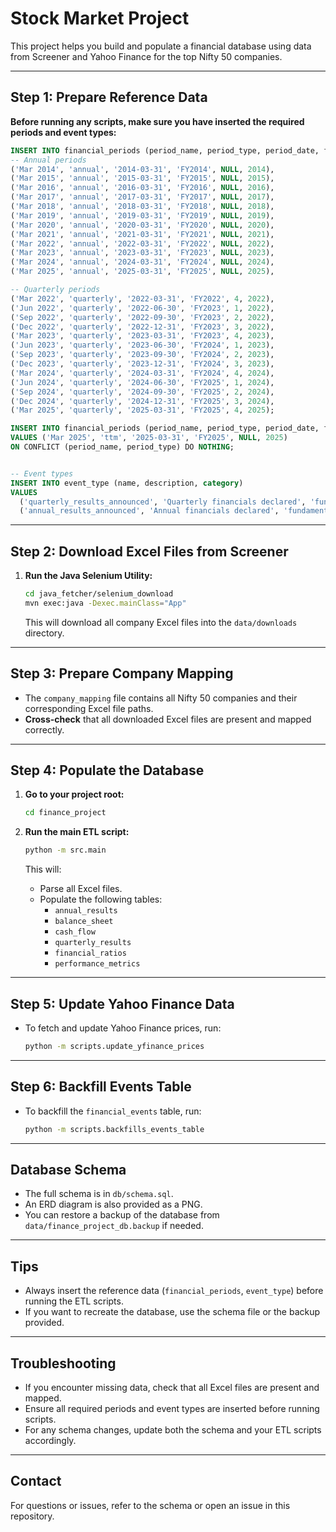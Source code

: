 # Stock Market Project

This project helps you build and populate a financial database using data from Screener and Yahoo Finance for the top Nifty 50 companies.

---

## **Step 1: Prepare Reference Data**

**Before running any scripts, make sure you have inserted the required periods and event types:**

```sql
INSERT INTO financial_periods (period_name, period_type, period_date, financial_year, quarter_number, calendar_year) VALUES
-- Annual periods
('Mar 2014', 'annual', '2014-03-31', 'FY2014', NULL, 2014),
('Mar 2015', 'annual', '2015-03-31', 'FY2015', NULL, 2015),
('Mar 2016', 'annual', '2016-03-31', 'FY2016', NULL, 2016),
('Mar 2017', 'annual', '2017-03-31', 'FY2017', NULL, 2017),
('Mar 2018', 'annual', '2018-03-31', 'FY2018', NULL, 2018),
('Mar 2019', 'annual', '2019-03-31', 'FY2019', NULL, 2019),
('Mar 2020', 'annual', '2020-03-31', 'FY2020', NULL, 2020),
('Mar 2021', 'annual', '2021-03-31', 'FY2021', NULL, 2021),
('Mar 2022', 'annual', '2022-03-31', 'FY2022', NULL, 2022),
('Mar 2023', 'annual', '2023-03-31', 'FY2023', NULL, 2023),
('Mar 2024', 'annual', '2024-03-31', 'FY2024', NULL, 2024),
('Mar 2025', 'annual', '2025-03-31', 'FY2025', NULL, 2025),

-- Quarterly periods
('Mar 2022', 'quarterly', '2022-03-31', 'FY2022', 4, 2022),
('Jun 2022', 'quarterly', '2022-06-30', 'FY2023', 1, 2022),
('Sep 2022', 'quarterly', '2022-09-30', 'FY2023', 2, 2022),
('Dec 2022', 'quarterly', '2022-12-31', 'FY2023', 3, 2022),
('Mar 2023', 'quarterly', '2023-03-31', 'FY2023', 4, 2023),
('Jun 2023', 'quarterly', '2023-06-30', 'FY2024', 1, 2023),
('Sep 2023', 'quarterly', '2023-09-30', 'FY2024', 2, 2023),
('Dec 2023', 'quarterly', '2023-12-31', 'FY2024', 3, 2023),
('Mar 2024', 'quarterly', '2024-03-31', 'FY2024', 4, 2024),
('Jun 2024', 'quarterly', '2024-06-30', 'FY2025', 1, 2024),
('Sep 2024', 'quarterly', '2024-09-30', 'FY2025', 2, 2024),
('Dec 2024', 'quarterly', '2024-12-31', 'FY2025', 3, 2024),
('Mar 2025', 'quarterly', '2025-03-31', 'FY2025', 4, 2025);

INSERT INTO financial_periods (period_name, period_type, period_date, financial_year, quarter_number, calendar_year)
VALUES ('Mar 2025', 'ttm', '2025-03-31', 'FY2025', NULL, 2025)
ON CONFLICT (period_name, period_type) DO NOTHING;


-- Event types
INSERT INTO event_type (name, description, category)
VALUES
  ('quarterly_results_announced', 'Quarterly financials declared', 'fundamental'),
  ('annual_results_announced', 'Annual financials declared', 'fundamental');
```

---

## **Step 2: Download Excel Files from Screener**

1. **Run the Java Selenium Utility:**
   ```sh
   cd java_fetcher/selenium_download
   mvn exec:java -Dexec.mainClass="App"
   ```
   This will download all company Excel files into the `data/downloads` directory.

---

## **Step 3: Prepare Company Mapping**

- The `company_mapping` file contains all Nifty 50 companies and their corresponding Excel file paths.
- **Cross-check** that all downloaded Excel files are present and mapped correctly.

---

## **Step 4: Populate the Database**

1. **Go to your project root:**

   ```sh
   cd finance_project
   ```

2. **Run the main ETL script:**
   ```sh
   python -m src.main
   ```
   This will:
   - Parse all Excel files.
   - Populate the following tables:
     - `annual_results`
     - `balance_sheet`
     - `cash_flow`
     - `quarterly_results`
     - `financial_ratios`
     - `performance_metrics`

---

## **Step 5: Update Yahoo Finance Data**

- To fetch and update Yahoo Finance prices, run:
  ```sh
  python -m scripts.update_yfinance_prices
  ```

---

## **Step 6: Backfill Events Table**

- To backfill the `financial_events` table, run:
  ```sh
  python -m scripts.backfills_events_table
  ```

---

## **Database Schema**

- The full schema is in `db/schema.sql`.
- An ERD diagram is also provided as a PNG.
- You can restore a backup of the database from `data/finance_project_db.backup` if needed.

---

## **Tips**

- Always insert the reference data (`financial_periods`, `event_type`) before running the ETL scripts.
- If you want to recreate the database, use the schema file or the backup provided.

---

## **Troubleshooting**

- If you encounter missing data, check that all Excel files are present and mapped.
- Ensure all required periods and event types are inserted before running scripts.
- For any schema changes, update both the schema and your ETL scripts accordingly.

---

## **Contact**

For questions or issues, refer to the schema or open an issue in this repository.
